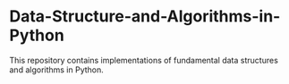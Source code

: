 # Data-Structure-and-Algorithms-in-Python
This repository contains implementations of fundamental data structures and algorithms in Python.
